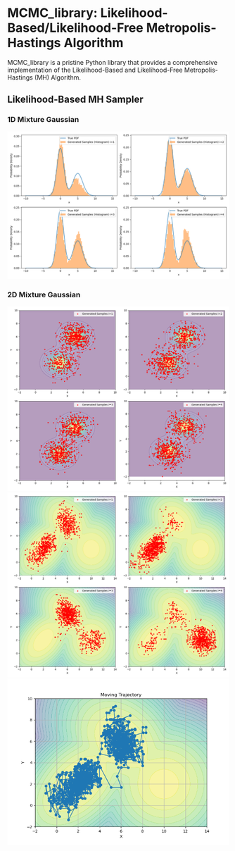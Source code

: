 # MCMC_library: Likelihood-Based/Likelihood-Free Metropolis-Hastings Algorithm

MCMC_library is a pristine Python library that provides a comprehensive implementation of the Likelihood-Based and Likelihood-Free Metropolis-Hastings (MH) Algorithm.

## Likelihood-Based MH Sampler

### 1D Mixture Gaussian
![1D Mixture Gaussian](https://github.com/bominwang/MCMC_library/blob/main/Likelihood-based%20MHSampler/figure/mcmc1.png)

### 2D Mixture Gaussian
![2D Mixture Gaussian 1](https://github.com/bominwang/MCMC_library/blob/main/Likelihood-based%20MHSampler/figure/mcmc2.png)
![2D Mixture Gaussian 2](https://github.com/bominwang/MCMC_library/blob/main/Likelihood-based%20MHSampler/figure/mcmc3.png)
![2D Mixture Gaussian 3](https://github.com/bominwang/MCMC_library/blob/main/Likelihood-based%20MHSampler/figure/mcmc4.png)
